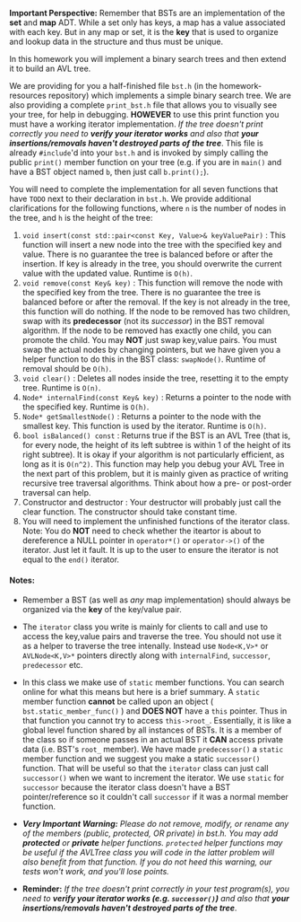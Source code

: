 **Important Perspective:** Remember that BSTs are an implementation of the **set** and **map** ADT.  While a set only has keys, a map has a value associated with each key.  But in any map or set, it is the **key** that is used to organize and lookup data in the structure and thus must be unique.

In this homework you will implement a binary search trees and then extend it to build an AVL tree.

We are providing for you a half-finished file `bst.h` (in the homework-resources repository) which implements a simple binary search tree.    We are also providing a complete `print_bst.h` file that allows you to visually see your tree, for help in debugging. **HOWEVER** to use this print function you must have a working iterator implementation.  _If the tree doesn't print correctly you need to **verify your iterator works** and also that **your insertions/removals haven't destroyed parts of the tree**_.  This file is already `#include`'d into your `bst.h` and is invoked by simply calling the public `print()` member function on your tree (e.g. if you are in `main()` and have a BST object named `b`, then just call `b.print();`).

You will need to complete the implementation for all seven functions that have `TODO` next to their declaration in `bst.h`. We provide additional clarifications for the following functions, where `n` is the number of nodes in the tree, and `h` is the height of the tree:

1. `void insert(const std::pair<const Key, Value>& keyValuePair)` : This function will insert a new node into the tree with the specified key and value.  There is no guarantee the tree is balanced before or after the insertion.  If key is already in the tree, you should overwrite the current value with the updated value. Runtime is `O(h)`.
2. `void remove(const Key& key)` : This function will remove the node with the specified key from the tree.  There is no guarantee the tree is balanced before or after the removal. If the key is not already in the tree, this function will do nothing. If the node to be removed has two children, swap with its **predecessor** (not its _successor_) in the BST removal algorithm. If the node to be removed has exactly one child, you can promote the child.  You may **NOT** just swap key,value pairs. You must swap the actual nodes by changing pointers, but we have given you a helper function to do this in the BST class:  `swapNode()`. Runtime of removal should be `O(h)`.
3. `void clear()` : Deletes all nodes inside the tree, resetting it to the empty tree.   Runtime is `O(n)`.
4. `Node* internalFind(const Key& key)` : Returns a pointer to the node with the specified key.  Runtime is `O(h)`.
5. `Node* getSmallestNode()` : Returns a pointer to the node with the smallest key.  This function is used by the iterator.  Runtime is `O(h)`.
6. `bool isBalanced() const` : Returns true if the BST is an AVL Tree (that is, for every node, the height of its left subtree is within 1 of the height of its right subtree).  It is okay if your algorithm is not particularly efficient, as long as it is `O(n^2)`.  This function may help you debug your AVL Tree in the next part of this problem, but it is mainly given as practice of writing recursive tree traversal algorithms.  Think about how a pre- or post-order traversal can help.
7. Constructor and destructor : Your destructor will probably just call the clear function.  The constructor should take constant time.
8. You will need to implement the unfinished functions of the iterator class.  Note:  You do **NOT** need to check whether the iteartor is about to dereference a NULL pointer in `operator*()` or `operator->()` of the iterator.  Just let it fault.  It is up to the user to ensure the iterator is not equal to the `end()` iterator.

#### Notes:

  - Remember a BST (as well as *any* map implementation) should always be organized via the **key** of the key/value pair.

  - The `iterator` class you write is mainly for clients to call and use to access the key,value pairs and traverse the tree.  You should not use it as a helper to traverse the tree intenally. Instead use `Node<K,V>*` or `AVLNode<K,V>*` pointers directly along with `internalFind`, `successor`, `predecessor` etc.

  - In this class we make use of `static` member functions. You can search online for what this means but here is a brief summary. A `static` member function **cannot** be called upon an object ( `bst.static_member_func()` ) and **DOES NOT** have a `this` pointer.  Thus in that function you cannot try to access `this->root_`. Essentially, it is like a global level function shared by all instances of BSTs.  It is a member of the class so if someone passes in an actual BST it **CAN** access private data (i.e. BST's `root_` member).  We have made `predecessor()` a `static` member function and we suggest you make a static `successor()` function.  That will be useful so that the `iterator` class can just call `successor()` when we want to increment the iterator.  We use `static` for `successor` because the iterator class doesn't have a BST pointer/reference so it couldn't call `successor` if it was a normal member function.

  - _**Very Important Warning:** Please do not remove, modify, or rename any of the members (public, protected, OR private) in bst.h. You may add **protected** or **private** helper functions. `protected` helper functions may be useful if the AVLTree class you will code in the latter problem will also benefit from that function.  If you do not heed this warning, our tests won't work, and you'll lose points._

  - **Reminder:** _If the tree doesn't print correctly in your test program(s), you need to **verify your iterator works (e.g. `successor()`)** and also that **your insertions/removals haven't destroyed parts of the tree**_.